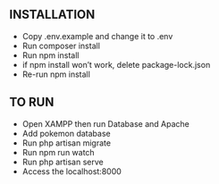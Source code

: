 ## INSTALLATION

- Copy .env.example and change it to .env
- Run composer install
- Run npm install
 - if npm install won’t work, delete package-lock.json
 - Re-run npm install

## TO RUN
- Open XAMPP then run Database and Apache
- Add pokemon database
- Run php artisan migrate
- Run npm run watch
- Run php artisan serve
- Access the localhost:8000